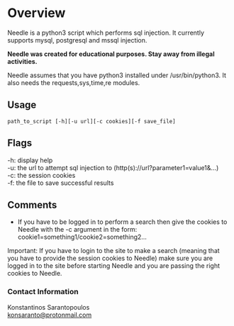 # Overview

Needle is a python3 script which performs sql injection. It currently supports
mysql, postgresql and mssql injection.

**Needle was created for educational purposes. Stay away from illegal activities.**

Needle assumes that you have python3 installed under /usr/bin/python3.
It also needs the requests,sys,time,re modules.

## Usage

```
path_to_script [-h][-u url][-c cookies][-f save_file]
```

## Flags

-h: display help  
-u: the url to attempt sql injection to (http(s)://url?parameter1=value1&...)  
-c: the session cookies  
-f: the file to save successful results  

## Comments

* If you have to be logged in to perform a search then give the cookies to Needle
with the -c argument in the form: cookie1=something1/cookie2=something2...

Important: If you have to login to the site to make a search (meaning that you have to provide the session cookies to Needle)
make sure you are logged in to the site before starting Needle and you are passing the right cookies to Needle.

### Contact Information

Konstantinos Sarantopoulos  
konsaranto@protonmail.com
